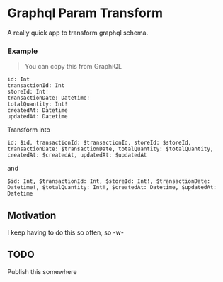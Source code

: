 # Graphql Param Transform

A really quick app to transform graphql schema.

### Example
> You can copy this from GraphiQL
```
id: Int
transactionId: Int
storeId: Int!
transactionDate: Datetime!
totalQuantity: Int!
createdAt: Datetime
updatedAt: Datetime
```

Transform into

```
id: $id, transactionId: $transactionId, storeId: $storeId, transactionDate: $transactionDate, totalQuantity: $totalQuantity, createdAt: $createdAt, updatedAt: $updatedAt
```

and 

```
$id: Int, $transactionId: Int, $storeId: Int!, $transactionDate: Datetime!, $totalQuantity: Int!, $createdAt: Datetime, $updatedAt: Datetime
```

## Motivation
 
I keep having to do this so often, so -w-

## TODO

Publish this somewhere